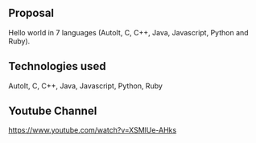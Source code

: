 
Proposal
-----------------------------------------------------------------------------------------
Hello world in 7 languages (AutoIt, C, C++, Java, Javascript, Python and Ruby).

Technologies used
-----------------------------------------------------------------------------------------
AutoIt, C, C++, Java, Javascript, Python, Ruby

Youtube Channel
-----------------------------------------------------------------------------------------
https://www.youtube.com/watch?v=XSMlUe-AHks
